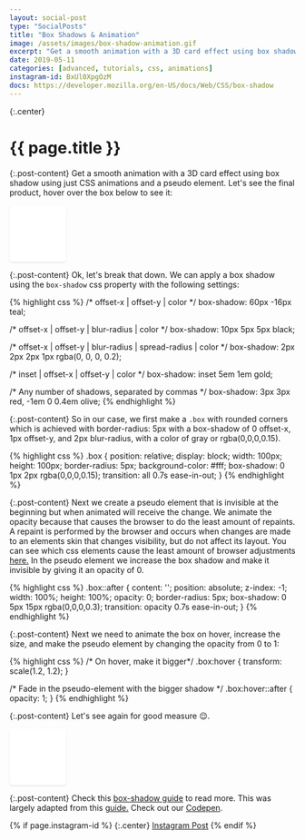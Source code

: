 ```yaml
---
layout: social-post
type: "SocialPosts"
title: "Box Shadows & Animation"
image: /assets/images/box-shadow-animation.gif
excerpt: "Get a smooth animation with a 3D card effect using box shadow using just CSS animations and a pseudo element."
date: 2019-05-11
categories: [advanced, tutorials, css, animations]
instagram-id: BxUl0XpgOzM
docs: https://developer.mozilla.org/en-US/docs/Web/CSS/box-shadow
---
```

{:.center}
# {{ page.title }}

{:.post-content}
Get a smooth animation with a 3D card effect using box shadow using just CSS animations and a pseudo element.
Let's see the final product, hover over the box below to see it:

<div class="box"></div>
<style>
.box {
  position: relative;
  display: block;
  width: 100px;
  height: 100px;
  border-radius: 5px;
  background-color: #fff;
  box-shadow: 0 1px 2px rgba(0,0,0,0.15);
  transition: all 0.7s ease-in-out;
}

.box::after {
  content: '';
  position: absolute;
  z-index: -1;
  width: 100%;
  height: 100%;
  opacity: 0;
  border-radius: 5px;
  box-shadow: 0 5px 15px rgba(0,0,0,0.3);
  transition: opacity 0.7s ease-in-out;
}

.box:hover {
  transform: scale(1.2, 1.2);
}

/* Fade in the pseudo-element with the bigger shadow */
.box:hover::after {
  opacity: 1;
}
</style>

{:.post-content}
Ok, let's break that down. We can apply a box shadow using the `box-shadow`
css property with the following settings:

{% highlight css %}
/* offset-x | offset-y | color */
box-shadow: 60px -16px teal;

/* offset-x | offset-y | blur-radius | color */
box-shadow: 10px 5px 5px black;

/* offset-x | offset-y | blur-radius | spread-radius | color */
box-shadow: 2px 2px 2px 1px rgba(0, 0, 0, 0.2);

/* inset | offset-x | offset-y | color */
box-shadow: inset 5em 1em gold;

/* Any number of shadows, separated by commas */
box-shadow: 3px 3px red, -1em 0 0.4em olive;
{% endhighlight %}

{:.post-content}
So in our case, we first make a `.box` with rounded corners which is achieved
with border-radius: 5px with a box-shadow of 0 offset-x, 1px offset-y,
and 2px blur-radius, with a color of gray or rgba(0,0,0,0.15).

{% highlight css %}
.box {
  position: relative;
  display: block;
  width: 100px;
  height: 100px;
  border-radius: 5px;
  background-color: #fff;
  box-shadow: 0 1px 2px rgba(0,0,0,0.15);
  transition: all 0.7s ease-in-out;
}
{% endhighlight %}

{:.post-content}
Next we create a pseudo element that is invisible at the beginning but when 
animated will receive the change. We animate the opacity because that causes
the browser to do the least amount of repaints. A repaint is performed by the browser 
and occurs when changes are made to an elements skin that changes visibility, but do not affect its layout. 
You can see which css elements cause the least amount of browser adjustments <a href="https://csstriggers.com/" target="_blank">here.</a>
In the pseudo element we increase the box shadow and make it invisible by
giving it an opacity of 0.

{% highlight css %}
.box::after {
  content: '';
  position: absolute;
  z-index: -1;
  width: 100%;
  height: 100%;
  opacity: 0;
  border-radius: 5px;
  box-shadow: 0 5px 15px rgba(0,0,0,0.3);
  transition: opacity 0.7s ease-in-out;
}
{% endhighlight %}

{:.post-content}
Next we need to animate the box on hover, increase the size, and make the pseudo
element by changing the opacity from 0 to 1:

{% highlight css %}
/* On hover, make it bigger*/
.box:hover {
  transform: scale(1.2, 1.2);
}

/* Fade in the pseudo-element with the bigger shadow */
.box:hover::after {
  opacity: 1;
}
{% endhighlight %}

{:.post-content}
Let's see again for good measure 😌.
<div class="box"></div>

{:.post-content}
Check this <a href="{{page.docs}}" target="_blank">box-shadow guide</a> to read more.
This was largely adapted from this <a href="https://tobiasahlin.com/blog/how-to-animate-box-shadow/" target="_blank">guide.</a>
Check out our <a href="https://codepen.io/the_dev_diaries/pen/BezjZv" target="_blank">Codepen</a>.

{% if page.instagram-id %}
{:.center}
<a class="insta-link" href="https://www.instagram.com/p/{{page.instagram-id}}" target="_blank">Instagram Post</a>
{% endif %}
